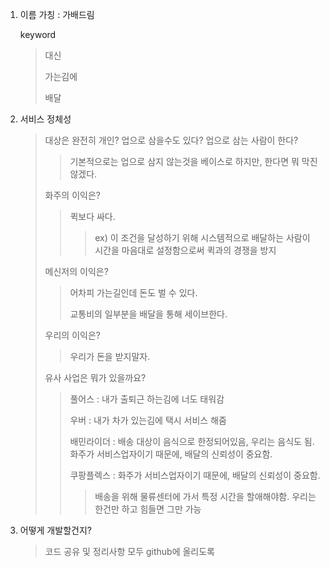 1. 이름 가칭 : 가배드림

    keyword

   > 대신
   >
   > 가는김에
   >
   > 배달

2. 서비스 정체성

   > 대상은 완전히 개인? 업으로 삼을수도 있다? 업으로 삼는 사람이 한다?
   >
   > > 기본적으로는 업으로 삼지 않는것을 베이스로 하지만, 한다면 뭐 막진 않겠다.
   >
   > 화주의 이익은?
   >
   > > 퀵보다 싸다.
   > >
   > > > ex) 이 조건을 달성하기 위해 시스템적으로 배달하는 사람이 시간을 마음대로 설정함으로써 퀵과의 경쟁을 방지
   >
   > 메신저의 이익은?
   >
   > > 어차피 가는길인데 돈도 벌 수 있다.
   > >
   > > 교통비의 일부분을 배달을 통해 세이브한다.
   >
   > 우리의 이익은?
   >
   > > 우리가 돈을 받지말자. 
   >
   > 유사 사업은 뭐가 있을까요?
   >
   > > 풀어스 : 내가 출퇴근 하는김에 너도 태워감
   > >
   > > 우버 : 내가 차가 있는김에 택시 서비스 해줌
   > >
   > > 배민라이더 : 배송 대상이 음식으로 한정되어있음, 우리는 음식도 됨. 화주가 서비스업자이기 때문에, 배달의 신뢰성이 중요함.
   > >
   > > 쿠팡플렉스 : 화주가 서비스업자이기 때문에, 배달의 신뢰성이 중요함. 
   > >
   > > > 배송을 위해 물류센터에 가서 특정 시간을 할애해야함. 우리는 한건만 하고 힘들면 그만 가능

3. 어떻게 개발할건지?

   > 코드 공유 및 정리사항 모두 github에 올리도록

